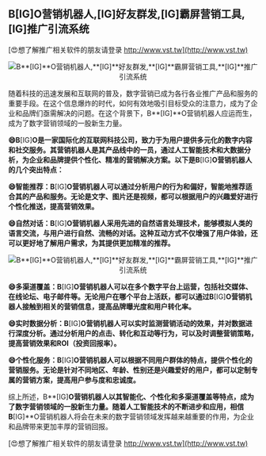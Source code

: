 ## **B**[IG]**O营销机器人,**[IG]**好友群发,**[IG]**霸屏营销工具,**[IG]**推广引流系统**

[😍想了解推广相关软件的朋友请登录 http://www.vst.tw](http://www.vst.tw)

 <center><img src="https://vst.tw/MP4/tuiguang/png/6.png" alt="B**[IG]**O营销机器人,**[IG]**好友群发,**[IG]**霸屏营销工具,**[IG]**推广引流系统"></center>

随着科技的迅速发展和互联网的普及，数字营销已成为各行各业推广产品和服务的重要手段。在这个信息爆炸的时代，如何有效地吸引目标受众的注意力，成为了企业和品牌们亟需解决的问题。在这个背景下，B**[IG]**O营销机器人应运而生，成为了数字营销领域的一股新生力量。

**😄B**[IG]**O是一家国际化的互联网科技公司，致力于为用户提供多元化的数字内容和社交服务。其营销机器人是其产品线中的一员，通过人工智能技术和大数据分析，为企业和品牌提供个性化、精准的营销解决方案。以下是B**[IG]**O营销机器人的几个突出特点：**

**😄智能推荐：B**[IG]**O营销机器人可以通过分析用户的行为和偏好，智能地推荐适合其的产品和服务。无论是文字、图片还是视频，都可以根据用户的兴趣爱好进行个性化推送，提高营销效果。**

**😄自然对话：B**[IG]**O营销机器人采用先进的自然语言处理技术，能够模拟人类的语言交流，与用户进行自然、流畅的对话。这种互动方式不仅增强了用户体验，还可以更好地了解用户需求，为其提供更加精准的推荐。**

 <center><img src="https://vst.tw/MP4/tuiguang/png/5.png" alt="B**[IG]**O营销机器人,**[IG]**好友群发,**[IG]**霸屏营销工具,**[IG]**推广引流系统"></center>

**😄多渠道覆盖：B**[IG]**O营销机器人可以在多个数字平台上运营，包括社交媒体、在线论坛、电子邮件等。无论用户在哪个平台上活跃，都可以通过B**[IG]**O营销机器人接触到相关的营销信息，提高品牌曝光度和用户转化率。**

**😄实时数据分析：B**[IG]**O营销机器人可以实时监测营销活动的效果，并对数据进行深度分析。通过分析用户的点击、转化和互动等行为，可以及时调整营销策略，提高营销效果和ROI（投资回报率）。**

**😄个性化服务：B**[IG]**O营销机器人可以根据不同用户群体的特点，提供个性化的营销服务。无论是针对不同地区、年龄、性别还是兴趣爱好的用户，都可以定制专属的营销方案，提高用户参与度和忠诚度。**

综上所述，B**[IG]**O营销机器人以其智能化、个性化和多渠道覆盖等特点，成为了数字营销领域的一股新生力量。随着人工智能技术的不断进步和应用，相信B**[IG]**O营销机器人将会在未来的数字营销领域发挥越来越重要的作用，为企业和品牌带来更加丰厚的营销回报。

[😍想了解推广相关软件的朋友请登录 http://www.vst.tw](http://www.vst.tw)



